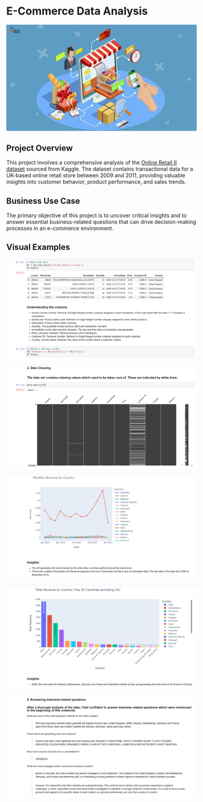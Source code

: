 # E-Commerce Data Analysis

![alt text](https://github.com/denisgaribovic/e-commerce-data-analysis/blob/main/Pictures/Banner.png)

## Project Overview

This project involves a comprehensive analysis of the [Online Retail II dataset](https://www.kaggle.com/datasets/lakshmi25npathi/online-retail-dataset) sourced from Kaggle. The dataset contains transactional data for a UK-based online retail store between 2009 and 2011, providing valuable insights into customer behavior, product performance, and sales trends.

## Business Use Case

The primary objective of this project is to uncover critical insights and to answer essential business-related questions that can drive decision-making processes in an e-commerce environment.

## Visual Examples

![alt text](https://github.com/denisgaribovic/e-commerce-data-analysis/blob/main/Pictures/Example%201.png)

![alt text](https://github.com/denisgaribovic/e-commerce-data-analysis/blob/main/Pictures/Example%202.png)

![alt text](https://github.com/denisgaribovic/e-commerce-data-analysis/blob/main/Pictures/Example%203.png)

![alt text](https://github.com/denisgaribovic/e-commerce-data-analysis/blob/main/Pictures/Example%204.png)

![alt text](https://github.com/denisgaribovic/e-commerce-data-analysis/blob/main/Pictures/Example%205.png)
